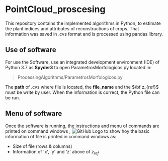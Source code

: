 # PointCloud_proscesing
This repository contains the implemented algorithms in Python, to estimate the plant indices and attributes of reconstructions of crops. That information was saved in .cvs format and is processed using pandas library.
## Use of software
For use the Software, use an integrated development environment (IDE) of Python 3.7 as **Spyder3** to open ParametrosMorfologicos.py located in:
> ProcessingAlgorithms/ParametrosMorfologicos.py

The **path** of .cvs where file is located, the **file_name** and the $\bf z_{ref}$ must be write by user. When the information is correct, the Python file can be run.
## Menu of software
Once the software is running, the instructions and menu of commands are printed on command windows ,
![GitHub Logo](/images/logo.png)
 to show hoy  the basic information of file is printed in command windows as:
- Size of file (rows & columns)
- Information of 'x', 'y' and 'z' above of $z_{ref}$
